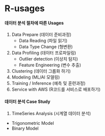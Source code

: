 # R-usages

#### 데이터 분석 절차에 따른 Usages

1. Data Prepare (데이터 준비과정)  
   - Data Reading (파일 읽기)
   - Data Type Change (형변환)
2. Data Profiling (데이터 프로파일링)
   - Outlier detection (이상치 탐지)
   - Feature Engineering (변수 추출)
3. Clustering (데이터 그룹화 하기)
4. Modeling (ML/AI 모델링)
5. Training / Inference (예측 및 훈련과정)
6. Service with AWS (R코드를 서비스로 배포하기)



#### 데이터 분석 Case Study

1. TimeSeries Analysis (시계열 데이터 분석)
  - Trigonometric Model
  - Binary Model

